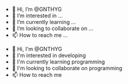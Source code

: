 - 👋 Hi, I’m @GNTHYG
- 👀 I’m interested in ...
- 🌱 I’m currently learning ...
- 💞️ I’m looking to collaborate on ...
- 📫 How to reach me ...

<!---
GNTHYG/GNTHYG is a ✨ special ✨ repository because its `README.md` (this file) appears on your GitHub profile.
You can click the Preview link to take a look at your changes.
--->
- 👋 Hi, I'm @GNTHYG 
- 👀 I'm interested in developing
- 🌱 I'm currently learning programming
- 💞 I'm looking to collaborate on programming
- 📫 How to reach me 

